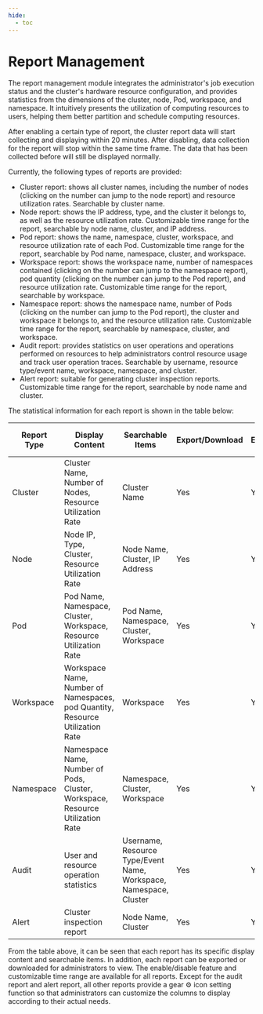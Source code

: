 ```yaml
---
hide:
  - toc
---
```


# Report Management

The report management module integrates the administrator's job execution status and the cluster's hardware resource configuration, and provides statistics from the dimensions of the cluster, node, Pod, workspace, and namespace. It intuitively presents the utilization of computing resources to users, helping them better partition and schedule computing resources.

After enabling a certain type of report, the cluster report data will start collecting and displaying within 20 minutes. After disabling, data collection for the report will stop within the same time frame. The data that has been collected before will still be displayed normally.

Currently, the following types of reports are provided:

- Cluster report: shows all cluster names, including the number of nodes (clicking on the number can jump to the node report) and resource utilization rates. Searchable by cluster name.
- Node report: shows the IP address, type, and the cluster it belongs to, as well as the resource utilization rate. Customizable time range for the report, searchable by node name, cluster, and IP address.
- Pod report: shows the name, namespace, cluster, workspace, and resource utilization rate of each Pod. Customizable time range for the report, searchable by Pod name, namespace, cluster, and workspace.
- Workspace report: shows the workspace name, number of namespaces contained (clicking on the number can jump to the namespace report), pod quantity (clicking on the number can jump to the Pod report), and resource utilization rate. Customizable time range for the report, searchable by workspace.
- Namespace report: shows the namespace name, number of Pods (clicking on the number can jump to the Pod report), the cluster and workspace it belongs to, and the resource utilization rate. Customizable time range for the report, searchable by namespace, cluster, and workspace.
- Audit report: provides statistics on user operations and operations performed on resources to help administrators control resource usage and track user operation traces. Searchable by username, resource type/event name, workspace, namespace, and cluster.
- Alert report: suitable for generating cluster inspection reports. Customizable time range for the report, searchable by node name and cluster.

The statistical information for each report is shown in the table below:

| Report Type  | Display Content                                            | Searchable Items                                     | Export/Download | Enable/Disable | Customizable Time Range | Gear Icon Setting |
| ------------ | ---------------------------------------------------------- | ---------------------------------------------------- | --------------- | -------------- | ---------------------- | ----------------- |
| Cluster      | Cluster Name, Number of Nodes, Resource Utilization Rate    | Cluster Name                                         | Yes             | Yes            | Yes                    | Yes               |
| Node         | Node IP, Type, Cluster, Resource Utilization Rate          | Node Name, Cluster, IP Address                       | Yes             | Yes            | Yes                    | Yes               |
| Pod          | Pod Name, Namespace, Cluster, Workspace, Resource Utilization Rate | Pod Name, Namespace, Cluster, Workspace | Yes             | Yes            | Yes                    | Yes               |
| Workspace    | Workspace Name, Number of Namespaces, pod Quantity, Resource Utilization Rate | Workspace | Yes             | Yes            | Yes                    | Yes               |
| Namespace    | Namespace Name, Number of Pods, Cluster, Workspace, Resource Utilization Rate | Namespace, Cluster, Workspace | Yes             | Yes            | Yes                    | Yes               |
| Audit        | User and resource operation statistics                     | Username, Resource Type/Event Name, Workspace, Namespace, Cluster | Yes             | Yes            | Yes                    | No                |
| Alert        | Cluster inspection report                                   | Node Name, Cluster                                   | Yes             | Yes            | Yes                    | No                |

From the table above, it can be seen that each report has its specific display content and searchable items. In addition, each report can be exported or downloaded for administrators to view. The enable/disable feature and customizable time range are available for all reports. Except for the audit report and alert report, all other reports provide a gear ⚙️ icon setting function so that administrators can customize the columns to display according to their actual needs.
